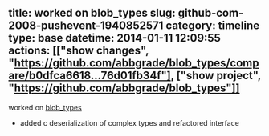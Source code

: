 title: worked on blob_types
slug: github-com-2008-pushevent-1940852571
category: timeline
type: base
datetime: 2014-01-11 12:09:55
actions: [["show changes", "https://github.com/abbgrade/blob_types/compare/b0dfca6618...76d01fb34f"], ["show project", "https://github.com/abbgrade/blob_types"]]
---
worked on [blob_types](https://github.com/abbgrade/blob_types)

 - added c deserialization of complex types and refactored interface
